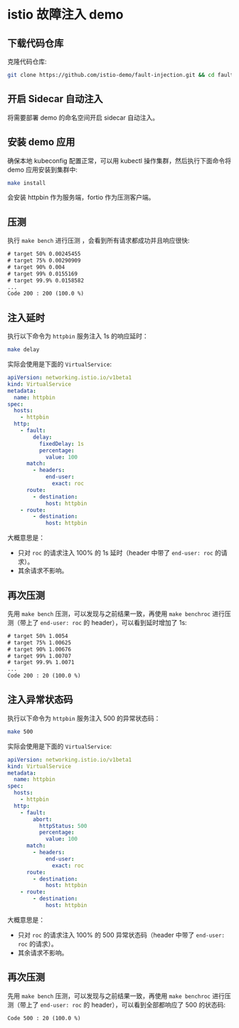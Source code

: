 # istio 故障注入 demo

## 下载代码仓库

克隆代码仓库:

```bash
git clone https://github.com/istio-demo/fault-injection.git && cd fault-injection
```

## 开启 Sidecar 自动注入

将需要部署 demo 的命名空间开启 sidecar 自动注入。

## 安装 demo 应用

确保本地 kubeconfig 配置正常，可以用 kubectl 操作集群，然后执行下面命令将 demo 应用安装到集群中:

```bash
make install
```

会安装 httpbin 作为服务端，fortio 作为压测客户端。

## 压测

执行 `make bench` 进行压测 ，会看到所有请求都成功并且响应很快:

```txt
# target 50% 0.00245455
# target 75% 0.00290909
# target 90% 0.004
# target 99% 0.0155169
# target 99.9% 0.0158582
...
Code 200 : 200 (100.0 %)
```

## 注入延时

执行以下命令为 `httpbin` 服务注入 1s 的响应延时：

```bash
make delay
```

实际会使用是下面的 `VirtualService`:

```yaml
apiVersion: networking.istio.io/v1beta1
kind: VirtualService
metadata:
  name: httpbin
spec:
  hosts:
    - httpbin
  http:
    - fault:
        delay:
          fixedDelay: 1s
          percentage:
            value: 100
      match:
        - headers:
            end-user:
              exact: roc
      route:
        - destination:
            host: httpbin
    - route:
        - destination:
            host: httpbin
```

大概意思是：
* 只对 `roc` 的请求注入 100% 的 1s 延时（header 中带了 `end-user: roc` 的请求）。
* 其余请求不影响。

## 再次压测

先用 `make bench` 压测，可以发现与之前结果一致，再使用 `make benchroc` 进行压测（带上了 `end-user: roc` 的 header），可以看到延时增加了 1s:

```txt
# target 50% 1.0054
# target 75% 1.00625
# target 90% 1.00676
# target 99% 1.00707
# target 99.9% 1.0071
...
Code 200 : 20 (100.0 %)
```

## 注入异常状态码

执行以下命令为 `httpbin` 服务注入 500 的异常状态码：

```bash
make 500
```
实际会使用是下面的 `VirtualService`:

```yaml
apiVersion: networking.istio.io/v1beta1
kind: VirtualService
metadata:
  name: httpbin
spec:
  hosts:
    - httpbin
  http:
    - fault:
        abort:
          httpStatus: 500
          percentage:
            value: 100
      match:
        - headers:
            end-user:
              exact: roc
      route:
        - destination:
            host: httpbin
    - route:
        - destination:
            host: httpbin
```

大概意思是：
* 只对 `roc` 的请求注入 100% 的 500 异常状态码（header 中带了 `end-user: roc` 的请求）。
* 其余请求不影响。

## 再次压测

先用 `make bench` 压测，可以发现与之前结果一致，再使用 `make benchroc` 进行压测（带上了 `end-user: roc` 的 header），可以看到全部都响应了 500 的状态码:

```txt
Code 500 : 20 (100.0 %)
```
